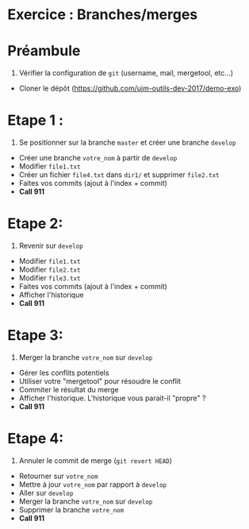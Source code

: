 # Exercice : Branches/merges

# Préambule
1. Vérifier la configuration de `git` (username, mail, mergetool, etc...)
* Cloner le dépôt (https://github.com/ujm-outils-dev-2017/demo-exo)

# Etape 1 :
1. Se positionner sur la branche `master` et créer une branche `develop`
* Créer une branche `votre_nom` à partir de `develop`
* Modifier `file1.txt`
* Créer un fichier `file4.txt` dans `dir1/` et supprimer `file2.txt`
* Faites vos commits (ajout à l'index + commit)
* **Call 911**

# Etape 2:
1. Revenir sur `develop`
* Modifier `file1.txt`
* Modifier `file2.txt`
* Modifier `file3.txt`
* Faites vos commits (ajout à l'index + commit)
* Afficher l'historique
* **Call 911**

# Etape 3:
1. Merger la branche `votre_nom` sur `develop`
* Gérer les conflits potentiels
* Utiliser votre "mergetool" pour résoudre le conflit
* Commiter le résultat du merge
* Afficher l'historique. L'historique vous parait-il "propre" ?
* **Call 911**

# Etape 4:
1. Annuler le commit de merge (`git revert HEAD`)
* Retourner sur `votre_nom`
* Mettre à jour `votre_nom` par rapport à `develop`
* Aller sur `develop`
* Merger la branche `votre_nom` sur `develop`
* Supprimer la branche `votre_nom`
* **Call 911**
